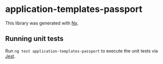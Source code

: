 <!-- gitbook-ignore -->

# application-templates-passport

This library was generated with [Nx](https://nx.dev).

## Running unit tests

Run `ng test application-templates-passport` to execute the unit tests via [Jest](https://jestjs.io).
